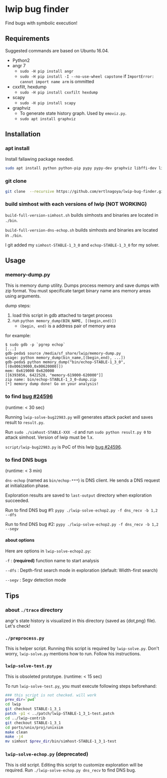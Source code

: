 lwip bug finder
====

Find bugs with symbolic execution!


Requirements
----
Suggested commands are based on Ubuntu 16.04.

* Python2
* angr 7
    * `sudo -H pip install angr`
    * `sudo -H pip install -I --no-use-wheel capstone` if `ImportError: cannot import name arm` is ommitted
* cxxfilt, hexdump
    * `sudo -H pip install cxxfilt hexdump`
* scapy
    * `sudo -H pip install scapy`
* graphviz
    * To generate state history graph. Used by `emoviz.py`.
    * `sudo apt install graphviz`

Installation
----
### apt install
Install fallawing package needed.

```bash
sudo apt install python python-pip pypy pypy-dev graphviz libffi-dev libncurses5-dev 
```

### git clone
```bash
git clone  --recursive https://github.com/ertlnagoya/lwip-bug-finder.git
```

### build simhost with each versions of lwip (NOT WORKING)
`build-full-version-simhost.sh` builds simhosts and binaries are located in `./bin`.

`build-full-version-dns-echop.sh` builds simhosts and binaries are located in  `./bin`.

I git added my `simhost-STABLE-1_3_0` and `echop-STABLE-1_3_0` for my solver.


Usage
----
### memory-dump.py
This is memory dump utility.
Dumps process memory and save dumps with zip format.
You must specificate target binary name ans memory areas using arguments.

dump steps: 

1. load this script in gdb attached to target process
2. run `python memory_dump(BIN_NAME, [(begin,end)])`
    * `(begin, end)` is a address pair of memory area

for example:

```
$ sudo gdb -p `pgrep echop`
[...]
gdb-peda$ source /media/sf_share/lwip/memory-dump.py 
usage: python memory_dump(bin_name,[(begin,end), ...])
gdb-peda$ python memory_dump("bin/echop-STABLE-1_3_0", [(0x00619000,0x00620000)])
mem: 0x619000 0x620000
[[6393856, 6422528, "memory-619000-620000"]]
zip name: bin/echop-STABLE-1_3_0-dump.zip
[*] memory dump done! Go on your analysis!
```

### to find [bug #24596](http://savannah.nongnu.org/bugs/?24596)
(runtime: < 30 sec)

Running `lwip-solve-bug22983.py` will generates attack packet and saves result to `result.py`.

Run `sudo ./simhost-STABLE-XXX -d` and run `sudo python result.py 0` to attack simhost. Version of lwip must be 1.x.

`script/lwip-bug22983.py` is PoC of this lwip [bug #24596](http://savannah.nongnu.org/bugs/?24596).

### to find DNS bugs
(runtime: < 3 min)

`dns-echop` (named as `bin/echop-***`) is DNS client. He sends a DNS request at initialization phase.

Exploration results are saved to `last-output` directory when exploration succeeded.

Run to find DNS bug #1: `pypy ./lwip-solve-echop2.py -f dns_recv -b 1,2 --dfs`

Run to find DNS bug #2: `pypy ./lwip-solve-echop2.py -f dns_recv -b 1,2 --segv`

#### about options
Here are options in `lwip-solve-echop2.py`:

`-f`
: __(required)__ function name to start analysis

`--dfs`
: Depth-first search mode in exploration (default: Width-first search)

`--segv`
: Segv detection mode


Tips
----
### about `./trace` directory
angr's state history is visualized in this directory (saved as {dot,png} file). Let's check!

### `./preprocess.py`
This is helper script. Running this script is required by `lwip-solve.py`. 
Don't worry, `lwip-solve.py` mentions how to run. Follow his instructions.

### `lwip-solve-test.py`
This is obsoleted prototype. (runtime: < 15 sec)

To run `lwip-solve-test.py`, you must execute following steps beforehand:

```bash
### this script is not checked. will work
prev_dir=`pwd`
cd lwip
git checkout STABLE-1_3_1
patch -p1 < ../patch/lwip-STABLE-1_3_1-test.patch
cd ../lwip-contrib
git checkout STABLE-1_3_1
cd ports/unix/proj/unixsim
make clean
make -j4
mv simhost $prev_dir/bin/simhost-STABLE-1_3_1-test
```

### `lwip-solve-echop.py` (deprecated)
This is old script.
Editing this script to customize exploration will be required.
Run `./lwip-solve-echop.py dns_recv` to find DNS bug. 
